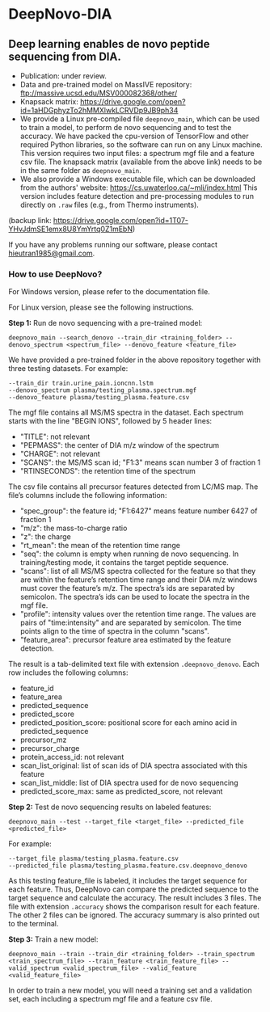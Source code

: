 # DeepNovo-DIA

## Deep learning enables de novo peptide sequencing from DIA.

- Publication: under review.
- Data and pre-trained model on MassIVE repository: ftp://massive.ucsd.edu/MSV000082368/other/
- Knapsack matrix: https://drive.google.com/open?id=1aHDGphyzTo2hMMXlwkLCRVDp9JB9ph34
- We provide a Linux pre-compiled file `deepnovo_main`, which can be used to train a model, to perform de novo sequencing and to test the accuracy.
We have packed the cpu-version of TensorFlow and other required Python libraries, so the software can run on any Linux machine.
This version requires two input files: a spectrum mgf file and a feature csv file.
The knapsack matrix (available from the above link) needs to be in the same folder as `deepnovo_main`. 
- We also provide a Windows executable file, which can be downloaded from the authors' website: https://cs.uwaterloo.ca/~mli/index.html
This version includes feature detection and pre-processing modules to run directly on `.raw` files (e.g., from Thermo instruments).

(backup link: https://drive.google.com/open?id=1T07-YHvJdmSE1emx8U8YmYrtq0Z1mEbN)

If you have any problems running our software, please contact hieutran1985@gmail.com.

### How to use DeepNovo?

For Windows version, please refer to the documentation file.

For Linux version, please see the following instructions.

**Step 1:** Run de novo sequencing with a pre-trained model:

    deepnovo_main --search_denovo --train_dir <training_folder> --denovo_spectrum <spectrum_file> --denovo_feature <feature_file>

We have provided a pre-trained folder in the above repository together with three testing datasets. For example:

    --train_dir train.urine_pain.ioncnn.lstm
    --denovo_spectrum plasma/testing_plasma.spectrum.mgf
    --denovo_feature plasma/testing_plasma.feature.csv

The mgf file contains all MS/MS spectra in the dataset.
Each spectrum starts with the line "BEGIN IONS", followed by 5 header lines:
- "TITLE": not relevant
- "PEPMASS": the center of DIA m/z window of the spectrum
- "CHARGE": not relevant
- "SCANS": the MS/MS scan id; "F1:3" means scan number 3 of fraction 1
- "RTINSECONDS": the retention time of the spectrum

The csv file contains all precursor features detected from LC/MS map.
The file’s columns include the following information:
- "spec_group": the feature id; "F1:6427" means feature number 6427 of fraction 1
- "m/z": the mass-to-charge ratio
- "z": the charge
- "rt_mean": the mean of the retention time range
- "seq": the column is empty when running de novo sequencing. 
In training/testing mode, it contains the target peptide sequence.
- "scans": list of all MS/MS spectra collected for the feature so that 
they are within the feature’s retention time range and their DIA m/z windows must cover the feature’s m/z.
The spectra’s ids are separated by semicolon. 
The spectra’s ids can be used to locate the spectra in the mgf file.
- "profile": intensity values over the retention time range. 
The values are pairs of "time:intensity" and are separated by semicolon. 
The time points align to the time of spectra in the column "scans".
- "feature_area": precursor feature area estimated by the feature detection.

The result is a tab-delimited text file with extension `.deepnovo_denovo`. 
Each row includes the following columns:
- feature_id
- feature_area
-	predicted_sequence
- predicted_score
- predicted_position_score: positional score for each amino acid in predicted_sequence
- precursor_mz
- precursor_charge
- protein_access_id: not relevant
- scan_list_original: list of scan ids of DIA spectra associated with this feature
- scan_list_middle: list of DIA spectra used for de novo sequencing
- predicted_score_max: same as predicted_score, not relevant

**Step 2:** Test de novo sequencing results on labeled features:

    deepnovo_main --test --target_file <target_file> --predicted_file <predicted_file>

For example:

    --target_file plasma/testing_plasma.feature.csv
    --predicted_file plasma/testing_plasma.feature.csv.deepnovo_denovo
    
As this testing feature_file is labeled, it includes the target sequence for each feature. 
Thus, DeepNovo can compare the predicted sequence to the target sequence and calculate the accuracy. 
The result includes 3 files. The file with extension `.accuracy` shows the comparison result for each feature. 
The other 2 files can be ignored. The accuracy summary is also printed out to the terminal.

**Step 3:** Train a new model:

    deepnovo_main --train --train_dir <training_folder> --train_spectrum <train_spectrum_file> --train_feature <train_feature_file> --valid_spectrum <valid_spectrum_file> --valid_feature <valid_feature_file>

In order to train a new model, you will need a training set and a validation set, each including a spectrum mgf file and a feature csv file. 


